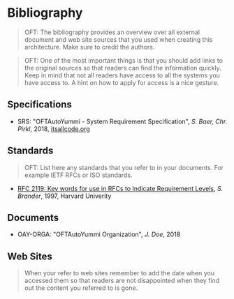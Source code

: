 <!--
  #%L
  OpenFastTrace
  %%
  Copyright (C) 2018 itsallcode.org
  %%
  This document is based on https://arc42.org by Dr. G. Starke & Dr. P. Hruschka
  with modifications and additions from itsallcode.org, licensed under CC-BY-SA 4.0
  #L%
  -->
  
# Bibliography

> OFT: The bibliography provides an overview over all external document and web site sources that you used when creating this architecture. Make sure to credit the authors.

> OFT: One of the most important things is that you should add links to the original sources so that readers can find the information quickly. Keep in mind that not all readers have access to all the systems you have access to. A hint on how to apply for access is a nice gesture.

## Specifications

* <a name="srs"></a>SRS: "OFTAutoYummi - System Requirement Specification", *S. Baer, Chr. Pirkl*, 2018, [itsallcode.org](https://itsallcode.org)

## Standards

> OFT: List here any standards that you refer to in your documents. For example IETF RFCs or ISO standards.

* <a name="rfc2119"></a> [RFC 2119: Key words for use in RFCs to Indicate Requirement Levels](https://tools.ietf.org/html/rfc2119), *S. Brander*, 1997, Harvard Univerity

## Documents

* <a name="OAY-ORGA"></a>OAY-ORGA: "OFTAutoYummi Organization", *J. Doe*, 2018

## Web Sites

> When your refer to web sites remember to add the date when you accessed them so that readers are not disappointed when they find out the content you referred to is gone.
